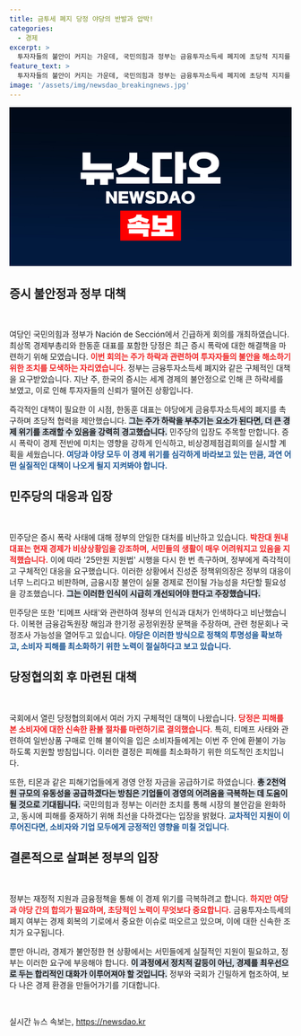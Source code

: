 ```yaml
---
title: 금투세 폐지 당정 야당의 반발과 압박!
categories:
  - 경제
excerpt: >
  투자자들의 불안이 커지는 가운데, 국민의힘과 정부는 금융투자소득세 폐지에 초당적 지지를 촉구했습니다. 증시 폭락에 대한 긴급 대응책이 필요하다는 목소리가 높아지고 있습니다. 지금, 경제 비상사태의 실체를 확인해보세요!
feature_text: >
  투자자들의 불안이 커지는 가운데, 국민의힘과 정부는 금융투자소득세 폐지에 초당적 지지를 촉구했습니다. 증시 폭락에 대한 긴급 대응책이 필요하다는 목소리가 높아지고 있습니다. 지금, 경제 비상사태의 실체를 확인해보세요!
image: '/assets/img/newsdao_breakingnews.jpg'
---
```


<p><img src="/assets/img/newsdao_breakingnews.jpg" alt="pcversion 속보" /></p>

<h2 data-ke-size="size26">증시 불안정과 정부 대책</h2>

<p data-ke-size="size16">&nbsp;</p>

<p>여당인 국민의힘과 정부가 Nación de Sección에서 긴급하게 회의를 개최하였습니다. 최상목 경제부총리와 한동훈 대표를 포함한 당정은 최근 증시 폭락에 대한 해결책을 마련하기 위해 모였습니다. <b><span style="color: #ee2323;">이번 회의는 주가 하락과 관련하여 투자자들의 불안을 해소하기 위한 조치를 모색하는 자리였습니다.</span></b> 정부는 금융투자소득세 폐지와 같은 구체적인 대책을 요구받았습니다. 지난 주, 한국의 증시는 세계 경제의 불안정으로 인해 큰 하락세를 보였고, 이로 인해 투자자들의 신뢰가 떨어진 상황입니다. </p>

<p>즉각적인 대책이 필요한 이 시점, 한동훈 대표는 야당에게 금융투자소득세의 폐지를 촉구하며 초당적 협력을 제안했습니다. <b><span style="background-color: #21538527;">그는 주가 하락을 부추기는 요소가 된다면, 더 큰 경제 위기를 초래할 수 있음을 강력히 경고했습니다.</span></b> 민주당의 입장도 주목할 만합니다. 증시 폭락이 경제 전반에 미치는 영향을 강하게 인식하고, 비상경제점검회의를 실시할 계획을 세웠습니다. <b><span style="color: #1a5490;">여당과 야당 모두 이 경제 위기를 심각하게 바라보고 있는 만큼, 과연 어떤 실질적인 대책이 나오게 될지 지켜봐야 합니다.</span></b></p>

<h2 data-ke-size="size26">민주당의 대응과 입장</h2>

<p data-ke-size="size16">&nbsp;</p>

<p>민주당은 증시 폭락 사태에 대해 정부의 안일한 대처를 비난하고 있습니다. <b><span style="color: #ee2323;">박찬대 원내대표는 현재 경제가 비상상황임을 강조하며, 서민들의 생활이 매우 어려워지고 있음을 지적했습니다.</span></b> 이에 따라 '25만원 지원법' 시행을 다시 한 번 촉구하며, 정부에게 즉각적이고 구체적인 대응을 요구했습니다. 이러한 상황에서 진성준 정책위의장은 정부의 대응이 너무 느리다고 비판하며, 금융시장 불안이 실물 경제로 전이될 가능성을 차단할 필요성을 강조했습니다. <b><span style="background-color: #21538527;">그는 이러한 인식이 시급히 개선되어야 한다고 주장했습니다.</span></b></p>

<p>민주당은 또한 '티메프 사태'와 관련하여 정부의 인식과 대처가 인색하다고 비난했습니다. 이복현 금융감독원장 해임과 한기정 공정위원장 문책을 주장하며, 관련 청문회나 국정조사 가능성을 열어두고 있습니다. <b><span style="color: #1a5490;">야당은 이러한 방식으로 정책의 투명성을 확보하고, 소비자 피해를 최소화하기 위한 노력이 절실하다고 보고 있습니다.</span></b></p>

<h2 data-ke-size="size26">당정협의회 후 마련된 대책</h2>

<p data-ke-size="size16">&nbsp;</p>

<p>국회에서 열린 당정협의회에서 여러 가지 구체적인 대책이 나왔습니다. <b><span style="color: #ee2323;">당정은 피해를 본 소비자에 대한 신속한 환불 절차를 마련하기로 결의했습니다.</span></b> 특히, 티메프 사태와 관련하여 일반상품 구매로 인해 불이익을 입은 소비자들에게는 이번 주 안에 환불이 가능하도록 지원할 방침입니다. 이러한 결정은 피해를 최소화하기 위한 의도적인 조치입니다. </p>

<p>또한, 티몬과 같은 피해기업들에게 경영 안정 자금을 공급하기로 하였습니다. <b><span style="background-color: #21538527;">총 2천억 원 규모의 유동성을 공급하겠다는 방침은 기업들이 경영의 어려움을 극복하는 데 도움이 될 것으로 기대됩니다.</span></b> 국민의힘과 정부는 이러한 조치를 통해 시장의 불안감을 완화하고, 동시에 피해를 중재하기 위해 최선을 다하겠다는 입장을 밝혔다. <b><span style="color: #1a5490;">교차적인 지원이 이루어진다면, 소비자와 기업 모두에게 긍정적인 영향을 미칠 것입니다.</span></b></p>

<h2 data-ke-size="size26">결론적으로 살펴본 정부의 입장</h2>

<p data-ke-size="size16">&nbsp;</p>

<p>정부는 재정적 지원과 금융정책을 통해 이 경제 위기를 극복하려고 합니다. <b><span style="color: #ee2323;">하지만 여당과 야당 간의 합의가 필요하며, 초당적인 노력이 무엇보다 중요합니다.</span></b> 금융투자소득세의 폐지 여부는 경제 회복의 기로에서 중요한 이슈로 떠오르고 있으며, 이에 대한 신속한 조치가 요구됩니다. </p>

<p>뿐만 아니라, 경제가 불안정한 현 상황에서는 서민들에게 실질적인 지원이 필요하고, 정부는 이러한 요구에 부응해야 합니다. <b><span style="background-color: #21538527;">이 과정에서 정치적 갈등이 아닌, 경제를 최우선으로 두는 합리적인 대화가 이루어져야 할 것입니다.</span></b> 정부와 국회가 긴밀하게 협조하여, 보다 나은 경제 환경을 만들어가기를 기대합니다. </p>

<p data-ke-size="size16">&nbsp;</p>
실시간 뉴스 속보는, <a href="https://newsdao.kr" rel="dofollow">https://newsdao.kr</a>


